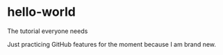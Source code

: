 # hello-world
The tutorial everyone needs

Just practicing GitHub features for the moment because I am brand new.
